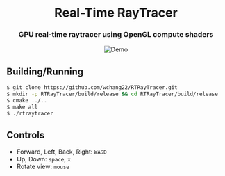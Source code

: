 <h1 align="center">Real-Time RayTracer</h1>
<h3 align="center">GPU real-time raytracer using OpenGL compute shaders</h3>
<p align="center">
  <img src="examples/demo.gif" alt="Demo"    
</p>

## Building/Running

```bash
$ git clone https://github.com/wchang22/RTRayTracer.git
$ mkdir -p RTRayTracer/build/release && cd RTRayTracer/build/release
$ cmake ../..
$ make all
$ ./rtraytracer
```

## Controls

* Forward, Left, Back, Right: `WASD`
* Up, Down: `space`, `x`
* Rotate view: `mouse`

